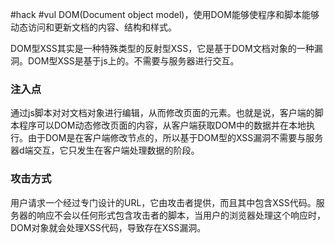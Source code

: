 #hack #vul 
DOM(Document object model)，使用DOM能够使程序和脚本能够动态访问和更新文档的内容、结构和样式。

DOM型XSS其实是一种特殊类型的反射型XSS，它是基于DOM文档对象的一种漏洞。DOM型XSS是基于js上的。不需要与服务器进行交互。

### 注入点

通过js脚本对对文档对象进行编辑，从而修改页面的元素。也就是说，客户端的脚本程序可以DOM动态修改页面的内容，从客户端获取DOM中的数据并在本地执行。由于DOM是在客户端修改节点的，所以基于DOM型的XSS漏洞不需要与服务器d端交互，它只发生在客户端处理数据的阶段。

### 攻击方式

用户请求一个经过专门设计的URL，它由攻击者提供，而且其中包含XSS代码。服务器的响应不会以任何形式包含攻击者的脚本，当用户的浏览器处理这个响应时，DOM对象就会处理XSS代码，导致存在XSS漏洞。